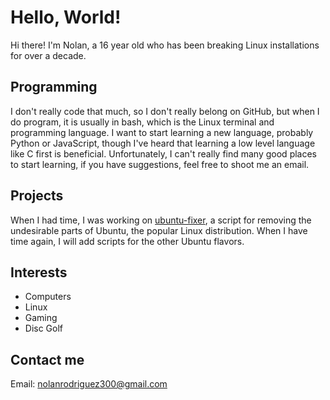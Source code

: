 # Hello, World!
Hi there! I'm Nolan, a 16 year old who has been breaking Linux installations for over a decade.
## Programming
I don't really code that much, so I don't really belong on GitHub, but when I do program, it is usually in bash, which is the Linux terminal and programming language. I want to start learning a new language, probably Python or JavaScript, though I've heard that learning a low level language like C first is beneficial. Unfortunately, I can't really find many good places to start learning, if you have suggestions, feel free to shoot me an email.
## Projects
When I had time, I was working on [ubuntu-fixer](https://github.com/nolan-rodriguez/ubuntu-fixer), a script for removing the undesirable parts of Ubuntu, the popular Linux distribution. When I have time again, I will add scripts for the other Ubuntu flavors.
## Interests
- Computers
- Linux
- Gaming
- Disc Golf
## Contact me
Email: nolanrodriguez300@gmail.com
<!--
**nolan-rodriguez/nolan-rodriguez** is a ✨ _special_ ✨ repository because its `README.md` (this file) appears on your GitHub profile.

Here are some ideas to get you started:

- 🔭 I’m currently working on ...
- 🌱 I’m currently learning ...
- 👯 I’m looking to collaborate on ...
- 🤔 I’m looking for help with ...
- 💬 Ask me about ...
- 📫 How to reach me: ...
- 😄 Pronouns: ...
- ⚡ Fun fact: ...
-->
